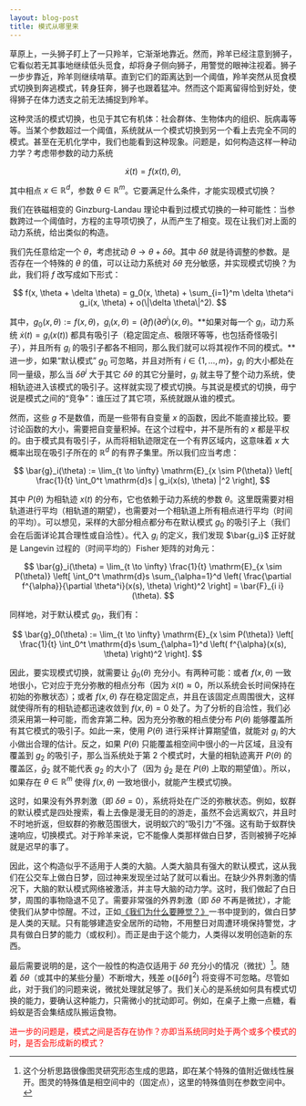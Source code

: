 ```yaml
---
layout: blog-post
title: 模式从哪里来
---
```


草原上，一头狮子盯上了一只羚羊，它渐渐地靠近。然而，羚羊已经注意到狮子，它看似若无其事地继续低头觅食，却将身子侧向狮子，用警觉的眼神注视着。狮子一步步靠近，羚羊则继续啃草。直到它们的距离达到一个阈值，羚羊突然从觅食模式切换到奔逃模式，转身狂奔，狮子也跟着猛冲。然而这个距离留得恰到好处，使得狮子在体力透支之前无法捕捉到羚羊。

这种灵活的模式切换，也见于其它有机体：社会群体、生物体内的组织、朊病毒等等。当某个参数超过一个阈值，系统就从一个模式切换到另一个看上去完全不同的模式。甚至在无机化学中，我们也能看到这种现象。问题是，如何构造这样一种动力学？考虑带参数的动力系统

$$ \dot{x}(t) = f(x(t), \theta), $$

其中相点 $x \in \mathbb{R}^d$，参数 $\theta \in \mathbb{R}^m$。它要满足什么条件，才能实现模式切换？

我们在铁磁相变的 Ginzburg-Landau 理论中看到过模式切换的一种可能性：当参数跨过一个阈值时，方程的主导项切换了，从而产生了相变。现在让我们对上面的动力系统，给出类似的构造。

我们先任意给定一个 $\theta$，考虑扰动 $\theta \to \theta + \delta \theta$。其中 $\delta \theta$ 就是待调整的参数。是否存在一个特殊的 $\theta$ 的值，可以让动力系统对 $\delta \theta$ 充分敏感，并实现模式切换？为此，我们将 $f$ 改写成如下形式：

$$ f(x, \theta + \delta \theta) = g_0(x, \theta) + \sum_{i=1}^m \delta \theta^i g_i(x, \theta) + o(\|\delta \theta\|^2). $$

其中，$g_0(x, \theta) := f(x, \theta)$，$g_i(x, \theta) = (\partial f)(\partial \theta^i)(x, \theta)$。**如果对每一个 $g_i$，动力系统 $\dot{x}(t) = g_i(x(t))$ 都具有吸引子（稳定固定点、极限环等等，也包括奇怪吸引子），并且所有 $g_i$ 的吸引子都各不相同，那么我们就可以将其视作不同的模式。**进一步，如果“默认模式” $g_0$ 可忽略，并且对所有 $i \in \{1, \ldots, m\}$，$g_i$ 的大小都处在同一量级，那么当 $\delta \theta^i$ 大于其它 $\delta \theta$ 的其它分量时，$g_i$ 就主导了整个动力系统，使相轨迹进入该模式的吸引子。这样就实现了模式切换。与其说是模式的切换，毋宁说是模式之间的“竞争”：谁压过了其它项，系统就跟从谁的模式。

然而，这些 $g$ 不是数值，而是一些带有自变量 $x$ 的函数，因此不能直接比较。要讨论函数的大小，需要把自变量积掉。在这个过程中，并不是所有的 $x$ 都是平权的。由于模式具有吸引子，从而将相轨迹限定在一个有界区域内，这意味着 $x$ 大概率出现在吸引子所在的 $\mathbb{R}^d$ 的有界子集里。所以我们应当考虑：

$$ \bar{g}_i(\theta) := \lim_{t \to \infty} \mathrm{E}_{x \sim P(\theta)} \left[ \frac{1}{t} \int_0^t \mathrm{d}s | g_i(x(s), \theta) |^2 \right], $$

其中 $P(\theta)$ 为相轨迹 $x(t)$ 的分布，它也依赖于动力系统的参数 $\theta$。这里既需要对相轨道进行平均（相轨道的期望），也需要对一个相轨道上所有相点进行平均（时间的平均）。可以想见，采样的大部分相点都分布在默认模式 $g_0$ 的吸引子上（我们会在后面详论其合理性或自洽性）。代入 $g_i$ 的定义，我们发现 $\bar{g_i}$ 正好就是 Langevin 过程的（时间平均的）Fisher 矩阵的对角元：

$$ \bar{g}_i(\theta) = \lim_{t \to \infty} \frac{1}{t} \mathrm{E}_{x \sim P(\theta)} \left[ \int_0^t \mathrm{d}s \sum_{\alpha=1}^d \left( \frac{\partial f^{\alpha}}{\partial \theta^i}(x(s), \theta) \right)^2 \right] = \bar{F}_{i i}(\theta). $$

同样地，对于默认模式 $g_0$，我们有：

$$ \bar{g}_0(\theta) := \lim_{t \to \infty} \mathrm{E}_{x \sim P(\theta)} \left[ \frac{1}{t} \int_0^t \mathrm{d}s \sum_{\alpha=1}^d \left( f^{\alpha}(x(s), \theta) \right)^2 \right]. $$

因此，要实现模式切换，就需要让 $\bar{g}_0(\theta)$ 充分小。有两种可能：或者 $f(x, \theta)$ 一致地很小，它对应于充分弥散的相点分布（因为 $\dot{x}(t) \approx 0$，所以系统会长时间保持在初始的弥散状态）；或者 $f(x, \theta)$ 存在稳定固定点，并且在该固定点周围很大，这样就使得所有的相轨迹都迅速收敛到 $f(x, \theta) = 0$ 处了。为了分析的自洽性，我们必须采用第一种可能，而舍弃第二种。因为充分弥散的相点使分布 $P(\theta)$ 能够覆盖所有其它模式的吸引子。如此一来，使用 $P(\theta)$ 进行采样计算期望值，就能对 $g_i$ 的大小做出合理的估计。反之，如果 $P(\theta)$ 只能覆盖相空间中很小的一片区域，且没有覆盖到 $g_2$ 的吸引子，那么当系统处于第 $2$ 个模式时，大量的相轨迹离开 $P(\theta)$ 的覆盖区，$\bar{g}_2$ 就不能代表 $g_2$ 的大小了（因为 $\bar{g}_2$ 是在 $P(\theta)$ 上取的期望值）。所以，如果存在 $\theta \in \mathbb{R}^m$ 使得 $f(x, \theta)$ 一致地很小，就能产生模式切换。

这时，如果没有外界刺激（即 $\delta \theta = 0$），系统将处在广泛的弥散状态。例如，蚁群的默认模式是四处搜索，看上去像是漫无目的的游走，虽然不会远离蚁穴，并且时不时地折返，但蚁群的弥散范围很大，说明蚁穴的“吸引力”不强。这有助于蚁群快速响应，切换模式。对于羚羊来说，它不能像人类那样做白日梦，否则被狮子吃掉就是迟早的事了。

因此，这个构造似乎不适用于人类的大脑。人类大脑具有强大的默认模式，这从我们在公交车上做白日梦，回过神来发现坐过站了就可以看出。在缺少外界刺激的情况下，大脑的默认模式网络被激活，并主导大脑的动力学。这时，我们做起了白日梦，周围的事物隐退不见了。需要非常强的外界刺激（即 $\delta \theta$ 不再是微扰），才能使我们从梦中惊醒。不过，正如[《我们为什么要睡觉？》](https://book.douban.com/subject/35332778/)一书中提到的，做白日梦是人类的天赋。只有能够建造安全居所的动物，不用整日对周遭环境保持警觉，才具有做白日梦的能力（或权利）。而正是由于这个能力，人类得以发明创造新的东西。

最后需要说明的是，这个一般性的构造仅适用于 $\delta \theta$ 充分小的情况（微扰）[^turing]。随着 $\delta \theta$（或其中的某些分量）不断增大，残差 $o(\|\delta \theta\|^2)$ 将变得不可忽略。尽管如此，对于我们的问题来说，微扰处理就足够了。我们关心的是系统如何具有模式切换的能力，要确认这种能力，只需微小的扰动即可。例如，在桌子上撒一点糖，看蚂蚁是否会集结成队搬运食物。

  [^turing]: 这个分析思路很像图灵研究形态生成的思路，即在某个特殊的值附近做线性展开。图灵的特殊值是相空间中的（固定点），这里的特殊值则在参数空间中。

<font color="red">进一步的问题是，模式之间是否存在协作？亦即当系统同时处于两个或多个模式的时，是否会形成新的模式？</font>

